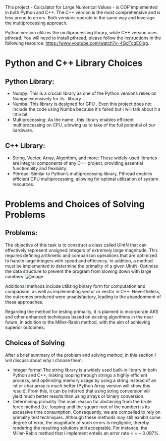 This project - Calculator for Large Numerical Values - is OOP implemented in both Python and C++. The C++ version is the most comprehensive and is less prone to errors. Both versions operate in the same way and leverage the multiprocessing approach.

Python version utilizes the multiprocessing library, while C++ version uses pthread. You will need to install pthread, please follow the instructions in the following resource: https://www.youtube.com/watch?v=4GdTcqE0iqg.

# Python and C++ Library Choices
## Python Library:
- Numpy: This is a crucial library as one of the Python versions relies on Numpy extensively for its . library
- Numba: This library is designed for GPU . Even this project does not include the code using Numba because it's failed but I will talk about it a little bit.
- Multiprocessing: As the name , this library enables efficient multiprocessing on CPU, allowing us to take of the full potential of our hardware.
## C++ Library:
- String, Vector, Array, Algorithm, and more: These widely-used libraries are integral components of any C++ project, providing essential functionality and flexibility.
- Pthread: Similar to Python’s multiprocessing library, Pthread enables efficient CPU multiprocessing, allowing for optimal utilization of system resources.

# Problems and Choices of Solving Problems
## Problems:
The objective of this task is to construct a class called UIntN that can effectively represent unsigned integers of extremely large magnitude. This requires defining arithmetic and comparison operations that are optimized to handle large integers with speed and efficiency. In addition, a method must be implemented to determine the primality of a given UIntN. Optimize the data structure to prevent the program from slowing down with large numbers.
![image](https://github.com/ChiTrug/Calculator-for-Large-Numerical-Values/assets/125122891/8a6830a0-652c-400d-8a62-5b718abf9cfb)

Additional methods include utilizing binary form for computation and comparison, as well as implementing vector<int> or vector<char> in C++. Nevertheless, the outcomes produced were unsatisfactory, leading to the abandonment of these approaches.

Regarding the method for testing primality, it is planned to incorporate AKS and other enhanced techniques based on existing algorithms in the near future, in addition to the Miller-Rabin method, with the aim of achieving superior outcomes.
## Choices of Solving
After a brief summary of the problem and solving method, in this section I will discuss about why I choose them.
- Integer format
The string library is a widely used built-in library in both Python and C++, making looping through strings a highly efficient process, and optimizing memory usage by using a string instead of an int or char array is much better (Python Array version will show this result). From this, it can be inferred that using string conversion will yield much better results than using arrays or binary conversion.
- Determining primality
The main reason for abstaining from the brute force method (i.e. looping until the square root of the number) is its excessive time consumption. Consequently, we are compelled to rely on primality test techniques. Although these methods may still exhibit some degree of error, the magnitude of such errors is negligible, thereby rendering the resulting solutions still acceptable. For instance, the Miller-Rabin method that i implement entails an error rate < = ~ 0.097%.
